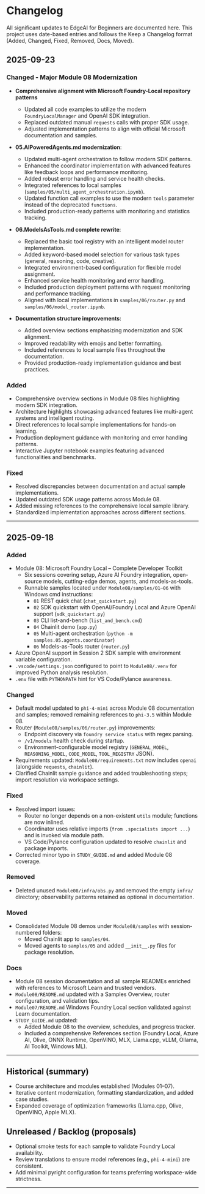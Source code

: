 <!--
CO_OP_TRANSLATOR_METADATA:
{
  "original_hash": "906e890232c6c2e1dac4cccfeb449acd",
  "translation_date": "2025-09-25T00:32:24+00:00",
  "source_file": "CHANGELOG.md",
  "language_code": "en"
}
-->
# Changelog

All significant updates to EdgeAI for Beginners are documented here. This project uses date-based entries and follows the Keep a Changelog format (Added, Changed, Fixed, Removed, Docs, Moved).

## 2025-09-23

### Changed - Major Module 08 Modernization
- **Comprehensive alignment with Microsoft Foundry-Local repository patterns**
  - Updated all code examples to utilize the modern `FoundryLocalManager` and OpenAI SDK integration.
  - Replaced outdated manual `requests` calls with proper SDK usage.
  - Adjusted implementation patterns to align with official Microsoft documentation and samples.

- **05.AIPoweredAgents.md modernization**:
  - Updated multi-agent orchestration to follow modern SDK patterns.
  - Enhanced the coordinator implementation with advanced features like feedback loops and performance monitoring.
  - Added robust error handling and service health checks.
  - Integrated references to local samples (`samples/05/multi_agent_orchestration.ipynb`).
  - Updated function call examples to use the modern `tools` parameter instead of the deprecated `functions`.
  - Included production-ready patterns with monitoring and statistics tracking.

- **06.ModelsAsTools.md complete rewrite**:
  - Replaced the basic tool registry with an intelligent model router implementation.
  - Added keyword-based model selection for various task types (general, reasoning, code, creative).
  - Integrated environment-based configuration for flexible model assignment.
  - Enhanced service health monitoring and error handling.
  - Included production deployment patterns with request monitoring and performance tracking.
  - Aligned with local implementations in `samples/06/router.py` and `samples/06/model_router.ipynb`.

- **Documentation structure improvements**:
  - Added overview sections emphasizing modernization and SDK alignment.
  - Improved readability with emojis and better formatting.
  - Included references to local sample files throughout the documentation.
  - Provided production-ready implementation guidance and best practices.

### Added
- Comprehensive overview sections in Module 08 files highlighting modern SDK integration.
- Architecture highlights showcasing advanced features like multi-agent systems and intelligent routing.
- Direct references to local sample implementations for hands-on learning.
- Production deployment guidance with monitoring and error handling patterns.
- Interactive Jupyter notebook examples featuring advanced functionalities and benchmarks.

### Fixed
- Resolved discrepancies between documentation and actual sample implementations.
- Updated outdated SDK usage patterns across Module 08.
- Added missing references to the comprehensive local sample library.
- Standardized implementation approaches across different sections.

---

## 2025-09-18

### Added
- Module 08: Microsoft Foundry Local – Complete Developer Toolkit
  - Six sessions covering setup, Azure AI Foundry integration, open-source models, cutting-edge demos, agents, and models-as-tools.
  - Runnable samples located under `Module08/samples/01`–`06` with Windows cmd instructions:
    - `01` REST quick chat (`chat_quickstart.py`)
    - `02` SDK quickstart with OpenAI/Foundry Local and Azure OpenAI support (`sdk_quickstart.py`)
    - `03` CLI list-and-bench (`list_and_bench.cmd`)
    - `04` Chainlit demo (`app.py`)
    - `05` Multi-agent orchestration (`python -m samples.05.agents.coordinator`)
    - `06` Models-as-Tools router (`router.py`)
- Azure OpenAI support in Session 2 SDK sample with environment variable configuration.
- `.vscode/settings.json` configured to point to `Module08/.venv` for improved Python analysis resolution.
- `.env` file with `PYTHONPATH` hint for VS Code/Pylance awareness.

### Changed
- Default model updated to `phi-4-mini` across Module 08 documentation and samples; removed remaining references to `phi-3.5` within Module 08.
- Router (`Module08/samples/06/router.py`) improvements:
  - Endpoint discovery via `foundry service status` with regex parsing.
  - `/v1/models` health check during startup.
  - Environment-configurable model registry (`GENERAL_MODEL`, `REASONING_MODEL`, `CODE_MODEL`, `TOOL_REGISTRY` JSON).
- Requirements updated: `Module08/requirements.txt` now includes `openai` (alongside `requests`, `chainlit`).
- Clarified Chainlit sample guidance and added troubleshooting steps; import resolution via workspace settings.

### Fixed
- Resolved import issues:
  - Router no longer depends on a non-existent `utils` module; functions are now inlined.
  - Coordinator uses relative imports (`from .specialists import ...`) and is invoked via module path.
  - VS Code/Pylance configuration updated to resolve `chainlit` and package imports.
- Corrected minor typo in `STUDY_GUIDE.md` and added Module 08 coverage.

### Removed
- Deleted unused `Module08/infra/obs.py` and removed the empty `infra/` directory; observability patterns retained as optional in documentation.

### Moved
- Consolidated Module 08 demos under `Module08/samples` with session-numbered folders:
  - Moved Chainlit app to `samples/04`.
  - Moved agents to `samples/05` and added `__init__.py` files for package resolution.

### Docs
- Module 08 session documentation and all sample READMEs enriched with references to Microsoft Learn and trusted vendors.
- `Module08/README.md` updated with a Samples Overview, router configuration, and validation tips.
- `Module07/README.md` Windows Foundry Local section validated against Learn documentation.
- `STUDY_GUIDE.md` updated:
  - Added Module 08 to the overview, schedules, and progress tracker.
  - Included a comprehensive References section (Foundry Local, Azure AI, Olive, ONNX Runtime, OpenVINO, MLX, Llama.cpp, vLLM, Ollama, AI Toolkit, Windows ML).

---

## Historical (summary)
- Course architecture and modules established (Modules 01–07).
- Iterative content modernization, formatting standardization, and added case studies.
- Expanded coverage of optimization frameworks (Llama.cpp, Olive, OpenVINO, Apple MLX).

## Unreleased / Backlog (proposals)
- Optional smoke tests for each sample to validate Foundry Local availability.
- Review translations to ensure model references (e.g., `phi-4-mini`) are consistent.
- Add minimal pyright configuration for teams preferring workspace-wide strictness.

---


